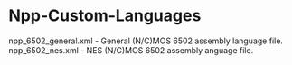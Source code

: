 # Npp-Custom-Languages

npp_6502_general.xml	-	General (N/C)MOS 6502 assembly language file.
npp_6502_nes.xml		-	NES (N/C)MOS 6502 assembly anguage file.